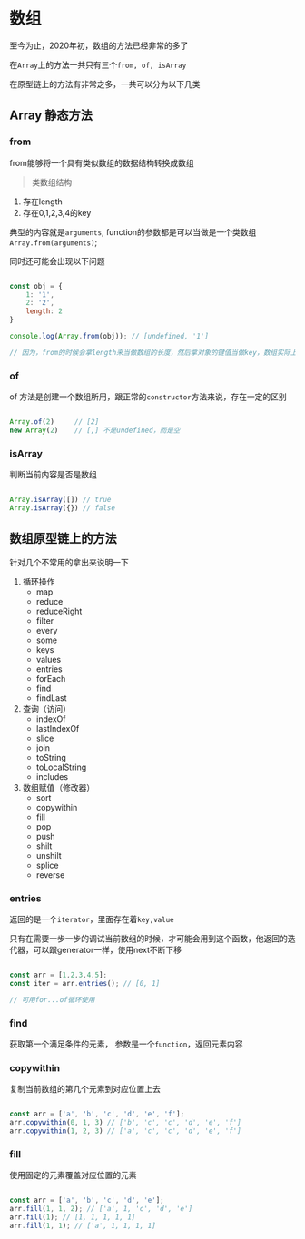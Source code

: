 # 数组

至今为止，2020年初，数组的方法已经非常的多了

在`Array`上的方法一共只有三个`from, of, isArray`

在原型链上的方法有非常之多，一共可以分为以下几类

## Array 静态方法

### from

from能够将一个具有类似数组的数据结构转换成数组

> 类数组结构

1. 存在length
2. 存在0,1,2,3,4的key

典型的内容就是`arguments`, function的参数都是可以当做是一个类数组`Array.from(arguments)`;

同时还可能会出现以下问题

```javascript

const obj = {
    1: '1',
    2: '2',
    length: 2
}

console.log(Array.from(obj)); // [undefined, '1']

// 因为，from的时候会拿length来当做数组的长度，然后拿对象的键值当做key，数组实际上是的key都是0，1，2，3，4等等
```

### of

of 方法是创建一个数组所用，跟正常的`constructor`方法来说，存在一定的区别

``` javascript

Array.of(2)     // [2]
new Array(2)    // [,] 不是undefined，而是空

```

### isArray

判断当前内容是否是数组

``` javascript

Array.isArray([]) // true
Array.isArray({}) // false

```

## 数组原型链上的方法

针对几个不常用的拿出来说明一下

1. 循环操作
    - map
    - reduce
    - reduceRight
    - filter
    - every
    - some
    - keys
    - values
    - entries
    - forEach
    - find
    - findLast
2. 查询（访问）
    - indexOf
    - lastIndexOf
    - slice
    - join
    - toString
    - toLocalString
    - includes
3. 数组赋值（修改器）
    - sort
    - copywithin
    - fill
    - pop
    - push
    - shilt
    - unshilt
    - splice
    - reverse


### entries

返回的是一个`iterator`，里面存在着`key,value`

只有在需要一步一步的调试当前数组的时候，才可能会用到这个函数，他返回的迭代器，可以跟generator一样，使用next不断下移

``` javascript

const arr = [1,2,3,4,5];
const iter = arr.entries(); // [0, 1]

// 可用for...of循环使用

```

### find

获取第一个满足条件的元素， 参数是一个`function`，返回元素内容

### copywithin

复制当前数组的第几个元素到对应位置上去

``` javascript

const arr = ['a', 'b', 'c', 'd', 'e', 'f'];
arr.copywithin(0, 1, 3) // ['b', 'c', 'c', 'd', 'e', 'f']
arr.copywithin(1, 2, 3) // ['a', 'c', 'c', 'd', 'e', 'f']
```

### fill

使用固定的元素覆盖对应位置的元素

```javascript

const arr = ['a', 'b', 'c', 'd', 'e'];
arr.fill(1, 1, 2); // ['a', 1, 'c', 'd', 'e']
arr.fill(1); // [1, 1, 1, 1, 1]
arr.fill(1, 1); // ['a', 1, 1, 1, 1]

```
